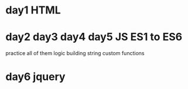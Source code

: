 # day1 HTML

# day2 day3 day4 day5 JS ES1 to ES6

practice all of them
logic building
string custom functions

# day6 jquery
